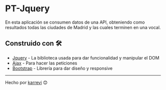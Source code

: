 # PT-Jquery
En esta aplicación se consumen datos de una API, obteniendo como resultados todas las ciudades de Madrid y las cuales terminen en una vocal.

## Construido con 🛠️

* [Jquery](https://jquery.com/) - La biblioteca usada para dar funcionalidad y manipular el DOM
* [Ajax](https://api.jquery.com/jQuery.ajax/) - Para hacer las peticiones
* [Bootstrap](https://getbootstrap.com/docs/4.5/getting-started/introduction/) - Librería para dar diseño y responsive

---

Hecho por [karrevi](https://github.com/karrevi)
😊
